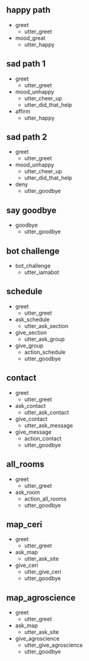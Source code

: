 ## happy path
* greet
  - utter_greet
* mood_great
  - utter_happy

## sad path 1
* greet
  - utter_greet
* mood_unhappy
  - utter_cheer_up
  - utter_did_that_help
* affirm
  - utter_happy

## sad path 2
* greet
  - utter_greet
* mood_unhappy
  - utter_cheer_up
  - utter_did_that_help
* deny
  - utter_goodbye

## say goodbye
* goodbye
  - utter_goodbye

## bot challenge
* bot_challenge
  - utter_iamabot

## schedule
* greet
  - utter_greet
* ask_schedule
  - utter_ask_section
* give_section
  - utter_ask_group
* give_group
  - action_schedule
  - utter_goodbye

## contact
* greet
  - utter_greet
* ask_contact
  - utter_ask_contact
* give_contact
  - utter_ask_message
* give_message
  - action_contact
  - utter_goodbye

## all_rooms
* greet
  - utter_greet
* ask_room
  - action_all_rooms
  - utter_goodbye

## map_ceri
* greet
  - utter_greet
* ask_map
  - utter_ask_site
* give_ceri
  - utter_give_ceri
  - utter_goodbye

## map_agroscience
* greet
  - utter_greet
* ask_map
  - utter_ask_site
* give_agroscience
  - utter_give_agroscience
  - utter_goodbye
